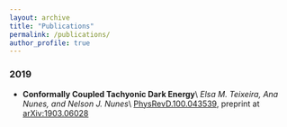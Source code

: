 ```yaml
---
layout: archive
title: "Publications"
permalink: /publications/
author_profile: true
---
```


### 2019
- **Conformally Coupled Tachyonic Dark Energy**\\
*Elsa M. Teixeira, Ana Nunes, and Nelson J. Nunes*\\
[PhysRevD.100.043539](https://journals.aps.org/prd/abstract/10.1103/PhysRevD.100.043539), preprint at [arXiv:1903.06028](https://arxiv.org/pdf/1903.06028.pdf) 
